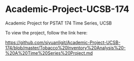 # Academic-Project-UCSB-174

Academic Project for PSTAT 174 Time Series, UCSB

To view the project, follow the link here:

https://github.com/siyuanligit/Academic-Project-UCSB-174/blob/master/Tobacco%20Inventory%20Analysis%20-%20A%20Time%20Series%20Project.md
